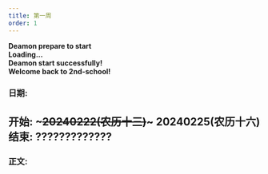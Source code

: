 ```yaml
---
title: 第一周
order: 1
---
```


**Deamon prepare to start**   
**Loading...**  
**Deamon start successfully!**  
**Welcome back to 2nd-school!**  
### 日期:    
**开始: ~~~20240222(农历十三)~~~ 20240225(农历十六)**  
**结束: ?????????????**  
---
### 正文: